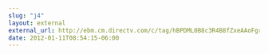 ```yaml
---
slug: "j4"
layout: external
external_url: http://ebm.cm.directv.com/c/tag/hBPDML0B8c3R4B8fZxeAAoFgrzf/doc.html?t_params=ACCOUNT_ID%3D13738813%26EMAIL%3Dwynn.netherland%2540gmail.com%26FNAME%3DWYNN&om_rid=AAoFgr&om_mid=_BPDML0B8fZxei4&om_u=AAoFgr&om_i=_BPDML0B8fZxei4&cmp=emc-rescus-cus-custex-en-custexp
date: 2012-01-11T08:54:15-06:00
---
```

